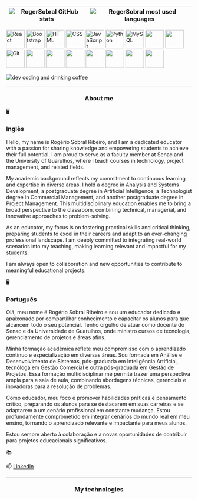 | ![RogerSobral GitHub stats](https://github-readme-stats.vercel.app/api?username=RogerSobral&show_icons=true&theme=dracula) | ![RogerSobral most used languages](https://github-readme-stats.vercel.app/api/top-langs/?username=RogerSobral&layout=compact&theme=dracula&hide_border=true) |
| --- | --- |

<div >
          <img src="https://cdn.jsdelivr.net/gh/devicons/devicon@latest/icons/react/react-original.svg" alt="React" width="50em" />
          <img src="https://cdn.jsdelivr.net/gh/devicons/devicon@latest/icons/bootstrap/bootstrap-original.svg" alt="Bootstrap" width="50em"/>
          <img src="https://cdn.jsdelivr.net/gh/devicons/devicon@latest/icons/html5/html5-original.svg" alt="HTML" width="50em"/>
          <img src="https://cdn.jsdelivr.net/gh/devicons/devicon@latest/icons/css3/css3-original.svg" alt="CSS" width="50em"/>
          <img src="https://cdn.jsdelivr.net/gh/devicons/devicon@latest/icons/javascript/javascript-original.svg" alt="JavaScript" width="50em"/>
          <img src="https://cdn.jsdelivr.net/gh/devicons/devicon@latest/icons/python/python-original.svg" alt="Python" width="50em" />
          <img src="https://cdn.jsdelivr.net/gh/devicons/devicon@latest/icons/mysql/mysql-original-wordmark.svg" alt="MySQL" width="50em" />
          <img src="https://cdn.jsdelivr.net/gh/devicons/devicon@latest/icons/postgresql/postgresql-original.svg" width="50em" />
          <img src="https://cdn.jsdelivr.net/gh/devicons/devicon@latest/icons/sqlite/sqlite-original.svg" width="50em" />
          <img src="https://cdn.jsdelivr.net/gh/devicons/devicon@latest/icons/git/git-original.svg" alt="Git" width="50em" />
          <img src="https://cdn.jsdelivr.net/gh/devicons/devicon@latest/icons/java/java-original.svg"  width="50em" />
          <img src="https://cdn.jsdelivr.net/gh/devicons/devicon@latest/icons/json/json-original.svg" width="50em" />
           <img src="https://cdn.jsdelivr.net/gh/devicons/devicon@latest/icons/nodejs/nodejs-original.svg" width="50em" />
            <img src="https://cdn.jsdelivr.net/gh/devicons/devicon@latest/icons/pandas/pandas-original.svg" width="50em" />
            <img src="https://cdn.jsdelivr.net/gh/devicons/devicon@latest/icons/numpy/numpy-original.svg" width="50em" />
            <img src="https://cdn.jsdelivr.net/gh/devicons/devicon@latest/icons/scikitlearn/scikitlearn-original.svg" width="50em" /> 
            <img src="https://cdn.jsdelivr.net/gh/devicons/devicon@latest/icons/opencv/opencv-original-wordmark.svg" width="50em"  />
          
          
          
</div>

![dev coding and drinking coffee](https://blogger.googleusercontent.com/img/b/R29vZ2xl/AVvXsEik4bmh_H8L93Lx_BrFmJHaRHPTgSp5VePEXMuYJpZTLXTW21OrUNIYHQ9Nls_Aov3B8vuWoCw3qje4NwTjz74tK_JFQRCHEqVKIA1Gz2AmdiNI0Z8DdwCdyMIGlgp2DvLrLMyMshe-mdA/s1600/4.gif)

---

<h3 align="center"> About me </h3>

🖥️ <h3>Inglês</h3>
Hello, my name is Rogério Sobral Ribeiro, and I am a dedicated educator with a passion for sharing knowledge and empowering students to achieve their full potential. I am proud to serve as a faculty member at Senac and the University of Guarulhos, where I teach courses in technology, project management, and related fields.

My academic background reflects my commitment to continuous learning and expertise in diverse areas. I hold a degree in Analysis and Systems Development, a postgraduate degree in Artificial Intelligence, a Technologist degree in Commercial Management, and another postgraduate degree in Project Management. This multidisciplinary education enables me to bring a broad perspective to the classroom, combining technical, managerial, and innovative approaches to problem-solving.

As an educator, my focus is on fostering practical skills and critical thinking, preparing students to excel in their careers and adapt to an ever-changing professional landscape. I am deeply committed to integrating real-world scenarios into my teaching, making learning relevant and impactful for my students.

I am always open to collaboration and new opportunities to contribute to meaningful educational projects.

🖥️ <h3>Português</h3>
Olá, meu nome é Rogério Sobral Ribeiro e sou um educador dedicado e apaixonado por compartilhar conhecimento e capacitar os alunos para que alcancem todo o seu potencial. Tenho orgulho de atuar como docente do Senac e da Universidade de Guarulhos, onde ministro cursos de tecnologia, gerenciamento de projetos e áreas afins.

Minha formação acadêmica reflete meu compromisso com o aprendizado contínuo e especialização em diversas áreas. Sou formada em Análise e Desenvolvimento de Sistemas, pós-graduada em Inteligência Artificial, tecnóloga em Gestão Comercial e outra pós-graduada em Gestão de Projetos. Essa formação multidisciplinar me permite trazer uma perspectiva ampla para a sala de aula, combinando abordagens técnicas, gerenciais e inovadoras para a resolução de problemas.

Como educador, meu foco é promover habilidades práticas e pensamento crítico, preparando os alunos para se destacarem em suas carreiras e se adaptarem a um cenário profissional em constante mudança. Estou profundamente comprometido em integrar cenários do mundo real em meu ensino, tornando o aprendizado relevante e impactante para meus alunos.

Estou sempre aberto à colaboração e a novas oportunidades de contribuir para projetos educacionais significativos.

📚 

📫 [LinkedIn](https://www.linkedin.com/in/rogerio-sobral-ribeiro-49228552/)

---

<h3 align="center"> My technologies </h3>






